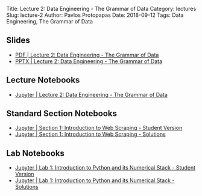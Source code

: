 Title: Lecture 2: Data Engineering - The Grammar of Data
Category: lectures
Slug: lecture-2
Author: Pavlos Protopapas
Date: 2018-09-12
Tags: Data Engineering, The Grammar of Data


## Slides

- [PDF | Lecture 2: Data Engineering - The Grammar of Data]({attach}presentation/lecture2.pdf)
- [PPTX | Lecture 2: Data Engineering - The Grammar of Data]({attach}presentation/lecture2.pptx)


## Lecture Notebooks

- [Jupyter | Lecture 2: Data Engineering - The Grammar of Data]({filename}notes/grammarofdata.ipynb)


## Standard Section Notebooks 

- [Jupyter | Section 1: Introduction to Web Scraping - Student Version]({filename}../../sections/section1/notebook/section_1_student.ipynb) 
- [Jupyter | Section 1:  Introduction to Web Scraping - Solutions]({filename}../../sections/section1/notebook/section_1_student.ipynb)


## Lab Notebooks

- [Jupyter | Lab 1: Introduction to Python and its Numerical Stack - Student Version]({filename}../../labs/lab1/notebook/lab1.ipynb)
- [Jupyter | Lab 1: Introduction to Python and its Numerical Stack - Solutions]({filename}../../labs/lab1/notebook/lab1_solutions.ipynb)
